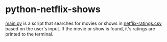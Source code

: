 # python-netflix-shows
[main.py](main.py) is a script that searches for movies or shows in [netflix-ratings.csv](resources/netflix-ratings.csv) based on the user's input. If the movie or show is found, it's ratings are printed to the terminal.